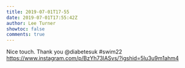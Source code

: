 ```yaml
---
title: 2019-07-01T17-55
date: 2019-07-01T17:55:42Z
author: Lee Turner
showtoc: false
comments: true
---
```


Nice touch. Thank you @diabetesuk #swim22 https://www.instagram.com/p/BzYh73lASvs/?igshid=5lu3u9m1ahm4

